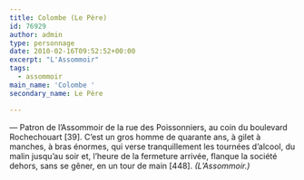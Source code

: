```yaml
---
title: Colombe (Le Père)
id: 76929
author: admin
type: personnage
date: 2010-02-16T09:52:52+00:00
excerpt: "L'Assommoir"
tags:
  - assommoir
main_name: 'Colombe '
secondary_name: Le Père

---
```

— Patron de l&rsquo;Assommoir de la rue des Poissonniers, au coin du boulevard Rochechouart [39]. C&rsquo;est un gros homme de quarante ans, à gilet à manches, à bras énormes, qui verse tranquillement les tournées d&rsquo;alcool, du malin jusqu&rsquo;au soir et, l&rsquo;heure de la fermeture arrivée, flanque la société dehors, sans se gêner, en un tour de main [448]. _(L&rsquo;Assommoir.)_